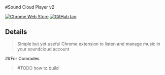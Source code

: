 #Sound Cloud Player v2


[![Chrome Web Store](https://img.shields.io/chrome-web-store/d/geamkdoeadoihdcnnkanojmdegppdmkh.svg?style=flat)](https://chrome.google.com/webstore/detail/soundcloud-player/geamkdoeadoihdcnnkanojmdegppdmkh) [![GitHub tag](https://img.shields.io/github/tag/PlayPit/SC2.svg)]()

## Details
>Simple but yet useful Chrome extension to listen and manage music in your soundcloud account

##For Comrades
>\#TODO how to build
